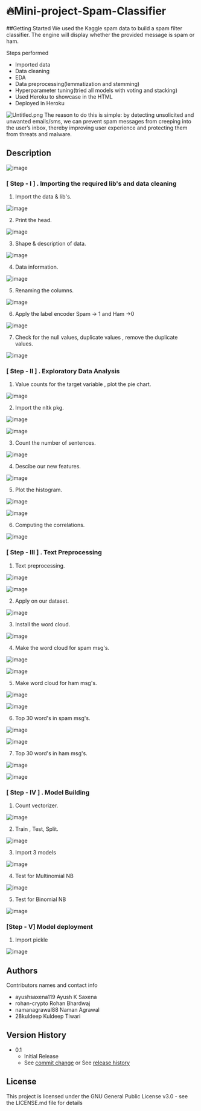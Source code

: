 
  
#  🔥Mini-project-Spam-Classifier

##Getting Started
We used the Kaggle spam data to build a spam filter classifier.
The engine will display whether the provided message is spam or ham.

Steps performed
*  Imported data
* Data cleaning
* EDA
* Data preprocessing(lemmatization and stemming)
* Hyperparameter tuning(tried all models with voting and stacking)
* Used Heroku to showcase in the HTML
* Deployed in Heroku

 ![Untitled.png](https://i.postimg.cc/sgx5XrXW/Untitled.png)  The reason to do this is simple: by detecting unsolicited and unwanted emails/sms, we can prevent spam messages from creeping into the user’s inbox, thereby improving user experience and protecting them from threats and malware.



## Description

![image](https://miro.medium.com/max/1400/1*mzV-OS06C68MRDkI-xaLbA.jpeg)

### [ Step - I ] . Importing the required lib's and data cleaning

1. Import the data & lib's.

![image](https://user-images.githubusercontent.com/37560890/159530215-91598006-fd34-4966-a755-25af83580ecf.png)

2. Print the head.

![image](https://user-images.githubusercontent.com/37560890/159530486-f5b0d683-c464-475c-b055-5daf98f3f941.png)

3. Shape & description of data.

![image](https://user-images.githubusercontent.com/37560890/159530705-4cfc0005-cfdd-44d3-910f-03f02102d3e4.png)


4. Data information.

![image](https://user-images.githubusercontent.com/37560890/159531065-260f1a95-79d7-456c-b45d-7f3b2e59b166.png)

5. Renaming the columns.

![image](https://user-images.githubusercontent.com/37560890/159534082-016d5ecb-63e9-4c50-bbff-dcea05c6b963.png)

6. Apply the label encoder Spam -> 1 and Ham ->0

![image](https://user-images.githubusercontent.com/37560890/159531477-5ed06b73-308c-40bd-ad91-717f49a4febf.png)

7. Check for the null values, duplicate values , remove the duplicate values.

![image](https://user-images.githubusercontent.com/37560890/159531787-0a2cdc1b-5fd1-4f98-a735-a9a3d6bd57ab.png)

### [ Step - II ] . Exploratory Data Analysis

1. Value counts for the target variable , plot the pie chart.

![image](https://user-images.githubusercontent.com/37560890/159532131-9d079760-4470-4376-a0ab-93726c7d08b3.png)

2. Import the nltk pkg. 

![image](https://user-images.githubusercontent.com/37560890/159532475-a14c145d-a3da-4c60-8362-e34bf2628e15.png)

![image](https://user-images.githubusercontent.com/37560890/159533231-33331b7e-f695-41a5-833c-cccef878853e.png)

3. Count the number of sentences.

![image](https://user-images.githubusercontent.com/37560890/159533388-41984af9-589c-4847-98f1-05614c37dd4d.png)

4. Descibe our new features.

![image](https://user-images.githubusercontent.com/37560890/159534908-8a425345-a262-417d-9e6d-9963bf80fe99.png)

5. Plot the histogram.

![image](https://user-images.githubusercontent.com/37560890/159535115-4f7f3c23-18ca-4d40-b99e-ece18ec916ee.png)

![image](https://user-images.githubusercontent.com/37560890/159535225-8ddb55ea-115a-4af0-9c11-cafe95c3f686.png)


6. Computing the correlations.

![image](https://user-images.githubusercontent.com/37560890/159535422-c7e812d6-9ad8-4ec2-8f53-3dd03c354dd4.png)


### [ Step - III ] . Text Preprocessing

1. Text preprocessing.

![image](https://user-images.githubusercontent.com/37560890/159536111-847ae4c9-915f-4a22-b036-51b6734dacc4.png)

![image](https://user-images.githubusercontent.com/37560890/159536276-7e5b9de6-0cb5-48ab-b625-dfedc83fae31.png)

2. Apply on our dataset.

![image](https://user-images.githubusercontent.com/37560890/159536881-c5f13d43-cf60-4876-bf24-7f80665d1843.png)

3. Install the word cloud.

![image](https://user-images.githubusercontent.com/37560890/159537020-657b4792-961d-4ea8-aad6-3ef78c38592a.png)

4. Make the word cloud for spam msg's.

![image](https://user-images.githubusercontent.com/37560890/159537146-96c75c52-b65e-4962-b15e-317e4a880568.png)

![image](https://user-images.githubusercontent.com/37560890/159537244-5abd7ba1-c690-4f76-aec5-6c959fa43c28.png)

5. Make word cloud for ham msg's.

![image](https://user-images.githubusercontent.com/37560890/159537392-1c4747d4-395f-4aed-87f2-0565a2e69c5f.png)

![image](https://user-images.githubusercontent.com/37560890/159537473-91ed1a17-f022-4563-862b-71533353cf9c.png)

6. Top 30 word's in spam msg's.

![image](https://user-images.githubusercontent.com/37560890/159537586-df8f4950-9798-4783-a35b-2f24a01e474a.png)

![image](https://user-images.githubusercontent.com/37560890/159537712-3fccb5ac-4c6c-419e-9a8f-0d2e8c56cbd8.png)


7. Top 30 word's in ham msg's.

![image](https://user-images.githubusercontent.com/37560890/159537842-74e3ff28-4736-44a9-8e54-3a3524b1d712.png)

![image](https://user-images.githubusercontent.com/37560890/159538107-9973150c-a944-4579-a00f-75426e263f51.png)

### [ Step - IV ] . Model Building

1. Count vectorizer.

![image](https://user-images.githubusercontent.com/37560890/159539701-b1b3d8ec-6888-4eb4-808f-6cfa20e64ecf.png)

2. Train , Test, Split.

![image](https://user-images.githubusercontent.com/37560890/159539958-28436409-b8e7-4783-b504-d83dc8bc09d6.png)

3. Import 3 models

![image](https://user-images.githubusercontent.com/37560890/160250052-fb10f023-1f72-4f1e-bf9f-af2774960073.png)

4. Test for Multinomial NB

![image](https://user-images.githubusercontent.com/37560890/160250083-10470ca0-be5a-48de-9b89-4c328fe0d1c7.png)

5. Test for Binomial NB

![image](https://user-images.githubusercontent.com/37560890/160250105-2507200b-22d4-4ea6-ad85-09c79eeea35d.png)

### [Step - V] Model deployment

1. Import pickle

![image](https://user-images.githubusercontent.com/37560890/160250246-71871335-125a-41bb-9461-ae52758de96b.png)

## Authors

Contributors names and contact info

* ayushsaxena119 Ayush K Saxena
* rohan-crypto Rohan Bhardwaj 
* namanagrawal88 Naman Agrawal
* 28kuldeep Kuldeep Tiwari 


## Version History


* 0.1
    * Initial Release
    * See [commit change]() or See [release history]()

## License

This project is licensed under the GNU General Public License v3.0 - see the LICENSE.md file for details



